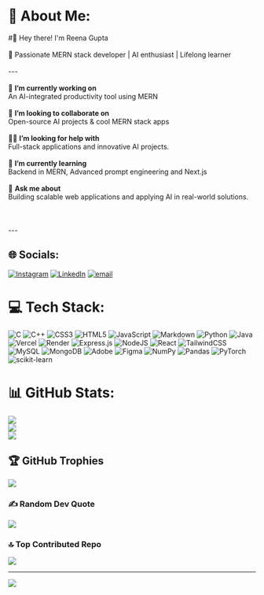 # 💫 About Me:
#👋 Hey there! I'm Reena Gupta<br><br>
🚀 Passionate MERN stack developer | AI enthusiast | Lifelong learner<br><br>---<br><br>🔭 **I’m currently working on**  <br>An AI-integrated productivity tool using MERN <br><br>🤝 **I’m looking to collaborate on**  <br>Open-source AI projects & cool MERN stack apps <br><br>🙋‍♂️ **I’m looking for help with**  <br>Full-stack applications and innovative AI projects.<br><br>🌱 **I’m currently learning**  <br>Backend in MERN, Advanced prompt engineering and Next.js<br><br>💬 **Ask me about**  <br>Building scalable web applications and applying AI in real-world solutions.<br><br><br><br>---


## 🌐 Socials:
[![Instagram](https://img.shields.io/badge/Instagram-%23E4405F.svg?logo=Instagram&logoColor=white)](https://instagram.com/reenaa_2005) [![LinkedIn](https://img.shields.io/badge/LinkedIn-%230077B5.svg?logo=linkedin&logoColor=white)](https://linkedin.com/in/reena-gupta-9bbb972a6) [![email](https://img.shields.io/badge/Email-D14836?logo=gmail&logoColor=white)](mailto:2609reena@gmail.com) 

# 💻 Tech Stack:
![C](https://img.shields.io/badge/c-%2300599C.svg?style=flat-square&logo=c&logoColor=white) ![C++](https://img.shields.io/badge/c++-%2300599C.svg?style=flat-square&logo=c%2B%2B&logoColor=white) ![CSS3](https://img.shields.io/badge/css3-%231572B6.svg?style=flat-square&logo=css3&logoColor=white) ![HTML5](https://img.shields.io/badge/html5-%23E34F26.svg?style=flat-square&logo=html5&logoColor=white) ![JavaScript](https://img.shields.io/badge/javascript-%23323330.svg?style=flat-square&logo=javascript&logoColor=%23F7DF1E) ![Markdown](https://img.shields.io/badge/markdown-%23000000.svg?style=flat-square&logo=markdown&logoColor=white) ![Python](https://img.shields.io/badge/python-3670A0?style=flat-square&logo=python&logoColor=ffdd54) ![Java](https://img.shields.io/badge/java-%23ED8B00.svg?style=flat-square&logo=openjdk&logoColor=white) ![Vercel](https://img.shields.io/badge/vercel-%23000000.svg?style=flat-square&logo=vercel&logoColor=white) ![Render](https://img.shields.io/badge/Render-%46E3B7.svg?style=flat-square&logo=render&logoColor=white) ![Express.js](https://img.shields.io/badge/express.js-%23404d59.svg?style=flat-square&logo=express&logoColor=%2361DAFB) ![NodeJS](https://img.shields.io/badge/node.js-6DA55F?style=flat-square&logo=node.js&logoColor=white) ![React](https://img.shields.io/badge/react-%2320232a.svg?style=flat-square&logo=react&logoColor=%2361DAFB) ![TailwindCSS](https://img.shields.io/badge/tailwindcss-%2338B2AC.svg?style=flat-square&logo=tailwind-css&logoColor=white) ![MySQL](https://img.shields.io/badge/mysql-4479A1.svg?style=flat-square&logo=mysql&logoColor=white) ![MongoDB](https://img.shields.io/badge/MongoDB-%234ea94b.svg?style=flat-square&logo=mongodb&logoColor=white) ![Adobe](https://img.shields.io/badge/adobe-%23FF0000.svg?style=flat-square&logo=adobe&logoColor=white) ![Figma](https://img.shields.io/badge/figma-%23F24E1E.svg?style=flat-square&logo=figma&logoColor=white) ![NumPy](https://img.shields.io/badge/numpy-%23013243.svg?style=flat-square&logo=numpy&logoColor=white) ![Pandas](https://img.shields.io/badge/pandas-%23150458.svg?style=flat-square&logo=pandas&logoColor=white) ![PyTorch](https://img.shields.io/badge/PyTorch-%23EE4C2C.svg?style=flat-square&logo=PyTorch&logoColor=white) ![scikit-learn](https://img.shields.io/badge/scikit--learn-%23F7931E.svg?style=flat-square&logo=scikit-learn&logoColor=white)
# 📊 GitHub Stats:
![](https://github-readme-stats.vercel.app/api?username=reenagupta-tech&theme=dark&hide_border=false&include_all_commits=false&count_private=false)<br/>
![](https://nirzak-streak-stats.vercel.app/?user=reenagupta-tech&theme=dark&hide_border=false)<br/>
![](https://github-readme-stats.vercel.app/api/top-langs/?username=reenagupta-tech&theme=dark&hide_border=false&include_all_commits=false&count_private=false&layout=compact)

## 🏆 GitHub Trophies
![](https://github-profile-trophy.vercel.app/?username=reenagupta-tech&theme=gruvbox_light&no-frame=false&no-bg=false&margin-w=4)

### ✍️ Random Dev Quote
![](https://quotes-github-readme.vercel.app/api?type=horizontal&theme=merko)

### 🔝 Top Contributed Repo
![](https://github-contributor-stats.vercel.app/api?username=reenagupta-tech&limit=5&theme=dark&combine_all_yearly_contributions=true)

---
[![](https://visitcount.itsvg.in/api?id=reenagupta-tech&icon=0&color=0)](https://visitcount.itsvg.in)

<!-- Proudly created with GPRM ( https://gprm.itsvg.in ) -->
